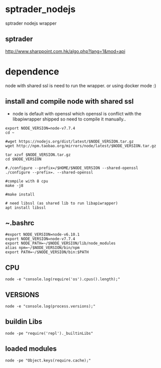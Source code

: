 # sptrader_nodejs

sptrader nodejs wrapper

## sptrader

http://www.sharppoint.com.hk/algo.php?lang=1&mod=api

# dependence

node with shared ssl is need to run the wrapper.  or using docker mode :)

## install and compile node with shared ssl

* node is default with openssl which openssl is conflict with the libapiwrapper shipped so need to compile it manually..


```
export NODE_VERSION=node-v7.7.4
cd ~

#wget https://nodejs.org/dist/latest/$NODE_VERSION.tar.gz
wget http://npm.taobao.org/mirrors/node/latest/$NODE_VERSION.tar.gz

tar xzvf $NODE_VERSION.tar.gz
cd $NODE_VERSION

#./configure --prefix=/$HOME/$NODE_VERSION --shared-openssl
./configure --prefix=. --shared-openssl

#compile with 8 cpu
make -j8

#make install

# need libssl (as shared lib to run libapiwrapper)
apt install libssl
```

## ~.bashrc

```
#export NODE_VERSION=node-v6.10.1
export NODE_VERSION=node-v7.7.4
export NODE_PATH=~/$NODE_VERSION/lib/node_modules
alias npm=~/$NODE_VERSION/bin/npm
export PATH=~/$NODE_VERSION/bin:$PATH
```

## CPU

```
node -e "console.log(require('os').cpus().length);"
```

## VERSIONS

```
node -e "console.log(process.versions);"
```


## buildin Libs

```
node -pe "require('repl')._builtinLibs"
```


## loaded modules

```
node -pe "Object.keys(require.cache);"
```
